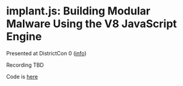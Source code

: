# implant.js: Building Modular Malware Using the V8 JavaScript Engine

Presented at DistrictCon 0 ([info](https://www.districtcon.org/bios-and-talks-2025/implantjs-modular-malware))

Recording TBD

Code is [here](https://github.com/captainGeech42/implant.js)
